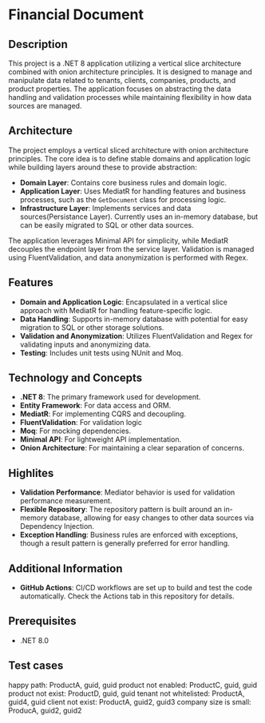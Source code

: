 # Financial Document

## Description
This project is a .NET 8 application utilizing a vertical slice architecture combined with onion architecture principles. It is designed to manage and manipulate data related to tenants, clients, companies, products, and product properties. The application focuses on abstracting the data handling and validation processes while maintaining flexibility in how data sources are managed.

## Architecture
The project employs a vertical sliced architecture with onion architecture principles. The core idea is to define stable domains and application logic while building layers around these to provide abstraction:

- **Domain Layer**: Contains core business rules and domain logic.
- **Application Layer**: Uses MediatR for handling features and business processes, such as the `GetDocument` class for processing logic.
- **Infrastructure Layer**: Implements services and data sources(Persistance Layer). Currently uses an in-memory database, but can be easily migrated to SQL or other data sources.

The application leverages Minimal API for simplicity, while MediatR decouples the endpoint layer from the service layer. Validation is managed using FluentValidation, and data anonymization is performed with Regex.

## Features
- **Domain and Application Logic**: Encapsulated in a vertical slice approach with MediatR for handling feature-specific logic.
- **Data Handling**: Supports in-memory database with potential for easy migration to SQL or other storage solutions.
- **Validation and Anonymization**: Utilizes FluentValidation and Regex for validating inputs and anonymizing data.
- **Testing**: Includes unit tests using NUnit and Moq.

## Technology and Concepts
- **.NET 8**: The primary framework used for development.
- **Entity Framework**: For data access and ORM.
- **MediatR**: For implementing CQRS and decoupling.
- **FluentValidation**: For validation logic
- **Moq**: For mocking dependencies.
- **Minimal API**: For lightweight API implementation.
- **Onion Architecture**: For maintaining a clear separation of concerns.

## Highlites
- **Validation Performance**: Mediator behavior is used for validation performance measurement.
- **Flexible Repository**: The repository pattern is built around an in-memory database, allowing for easy changes to other data sources via Dependency Injection.
- **Exception Handling**: Business rules are enforced with exceptions, though a result pattern is generally preferred for error handling.

## Additional Information
- **GitHub Actions**: CI/CD workflows are set up to build and test the code automatically. Check the Actions tab in this repository for details.

## Prerequisites
- .NET 8.0

## Test cases
happy path: ProductA, guid, guid
product not enabled: ProductC, guid, guid
product not exist: ProductD, guid, guid
tenant not whitelisted: ProductA, guid4, guid
client not exist: ProductA, guid2, guid3
company size is small: ProducA, guid2, guid2
